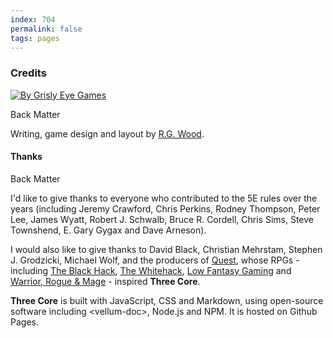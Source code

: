 ```yaml
---
index: 704
permalink: false
tags: pages
---
```

### Credits

[![By Grisly Eye Games](assets/images/grisly-eye-games-logo.png)](https://grislyeye.com)

Back Matter

Writing, game design and layout by [R.G. Wood](https://grislyeye.com).

#### Thanks

Back Matter

I'd like to give thanks to everyone who contributed to the 5E rules over the years (including Jeremy Crawford, Chris Perkins, Rodney Thompson, Peter Lee, James Wyatt, Robert J. Schwalb, Bruce R. Cordell, Chris Sims, Steve Townshend, E. Gary Gygax and Dave Arneson).

I would also like to give thanks to David Black, Christian Mehrstam, Stephen J. Grodzicki, Michael Wolf, and the producers of [Quest](https://www.adventure.game), whose RPGs - including [The Black Hack](https://squarehex.myshopify.com/products/the-black-hack-2nd-rule-book), [The Whitehack](https://whitehackrpg.wordpress.com/), [Low Fantasy Gaming](https://lowfantasygaming.com/) and [Warrior, Rogue & Mage](https://www.lulu.com/en/us/shop/michael-wolf/warrior-rogue-mage/paperback/product-1dnzr77j.html?page=1&pageSize=4) - inspired **Three Core**.

**Three Core** is built with JavaScript, CSS and Markdown, using open-source software including \<vellum-doc>, Node.js and NPM. It is hosted on Github Pages.
